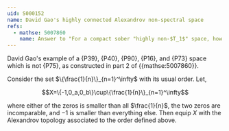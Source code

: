 ```yaml
---
uid: S000152
name: David Gao's highly connected Alexandrov non-spectral space
refs:
  - mathse: 5007860
    name: Answer to "For a compact sober "highly non-$T_1$" space, how much "highly connectedness" is needed to imply it's a spectral space?"
---
```


David Gao's example of a {P39}, {P40}, {P90}, {P16}, and {P73} space which is not {P75}, as constructed in part 2 of {{mathse:5007860}}.

Consider the set $\{\frac{1}{n}\}_{n=1}^\infty$ with its usual order. Let,

$$X=\{-1,0_a,0_b\}\cup\{\frac{1}{n}\}_{n=1}^\infty$$

where either of the zeros is smaller than all $\frac{1}{n}$, the two zeros are incomparable, and $-1$ is smaller than everything else. Then equip $X$ with the Alexandrov topology associated to the order defined above.

